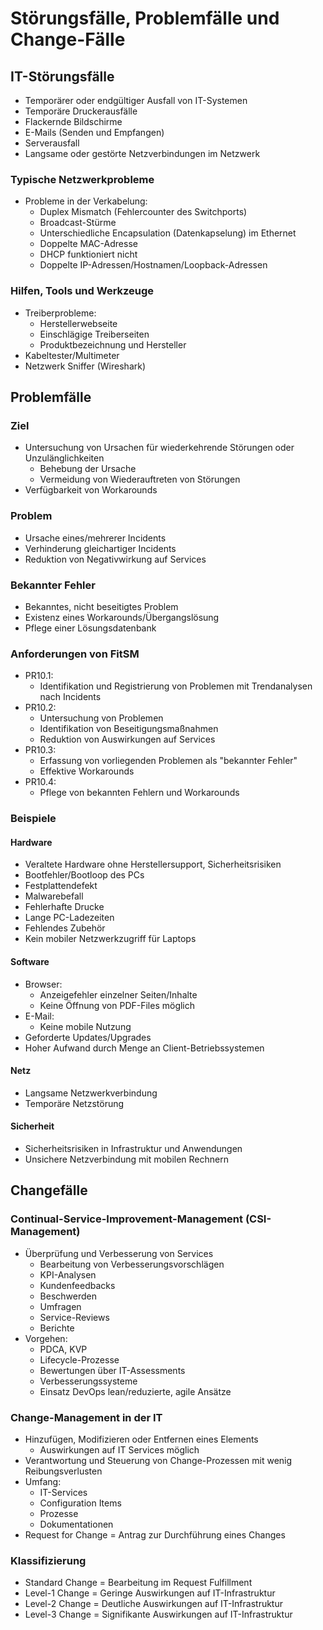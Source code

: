 # Störungsfälle, Problemfälle und Change-Fälle

## IT-Störungsfälle
- Temporärer oder endgültiger Ausfall von IT-Systemen
- Temporäre Druckerausfälle
- Flackernde Bildschirme
- E-Mails (Senden und Empfangen)
- Serverausfall
- Langsame oder gestörte Netzverbindungen im Netzwerk

### Typische Netzwerkprobleme
- Probleme in der Verkabelung:
  - Duplex Mismatch (Fehlercounter des Switchports)
  - Broadcast-Stürme
  - Unterschiedliche Encapsulation (Datenkapselung) im Ethernet
  - Doppelte MAC-Adresse
  - DHCP funktioniert nicht
  - Doppelte IP-Adressen/Hostnamen/Loopback-Adressen
 
### Hilfen, Tools und Werkzeuge
- Treiberprobleme:
  - Herstellerwebseite
  - Einschlägige Treiberseiten
  - Produktbezeichnung und Hersteller
- Kabeltester/Multimeter
- Netzwerk Sniffer (Wireshark)

## Problemfälle

### Ziel
- Untersuchung von Ursachen für wiederkehrende Störungen oder Unzulänglichkeiten
  - Behebung der Ursache
  - Vermeidung von Wiederauftreten von Störungen
- Verfügbarkeit von Workarounds

### Problem
- Ursache eines/mehrerer Incidents
- Verhinderung gleichartiger Incidents
- Reduktion von Negativwirkung auf Services

### Bekannter Fehler
- Bekanntes, nicht beseitigtes Problem
- Existenz eines Workarounds/Übergangslösung
- Pflege einer Lösungsdatenbank

### Anforderungen von FitSM
- PR10.1:
  - Identifikation und Registrierung von Problemen mit Trendanalysen nach Incidents
- PR10.2:
  - Untersuchung von Problemen
  - Identifikation von Beseitigungsmaßnahmen
  - Reduktion von Auswirkungen auf Services
- PR10.3:
  - Erfassung von vorliegenden Problemen als "bekannter Fehler"
  - Effektive Workarounds
- PR10.4:
  - Pflege von bekannten Fehlern und Workarounds
 
### Beispiele

#### Hardware
- Veraltete Hardware ohne Herstellersupport, Sicherheitsrisiken
- Bootfehler/Bootloop des PCs
- Festplattendefekt
- Malwarebefall
- Fehlerhafte Drucke
- Lange PC-Ladezeiten
- Fehlendes Zubehör
- Kein mobiler Netzwerkzugriff für Laptops

#### Software
- Browser:
  - Anzeigefehler einzelner Seiten/Inhalte
  - Keine Öffnung von PDF-Files möglich
- E-Mail:
  - Keine mobile Nutzung
- Geforderte Updates/Upgrades
- Hoher Aufwand durch Menge an Client-Betriebssystemen

#### Netz
- Langsame Netzwerkverbindung
- Temporäre Netzstörung

#### Sicherheit
- Sicherheitsrisiken in Infrastruktur und Anwendungen
- Unsichere Netzverbindung mit mobilen Rechnern

## Changefälle

### Continual-Service-Improvement-Management (CSI-Management)
- Überprüfung und Verbesserung von Services
  - Bearbeitung von Verbesserungsvorschlägen
  - KPI-Analysen
  - Kundenfeedbacks
  - Beschwerden
  - Umfragen
  - Service-Reviews
  - Berichte
- Vorgehen:
  - PDCA, KVP
  - Lifecycle-Prozesse
  - Bewertungen über IT-Assessments
  - Verbesserungssysteme
  - Einsatz DevOps lean/reduzierte, agile Ansätze
 
### Change-Management in der IT
- Hinzufügen, Modifizieren oder Entfernen eines Elements
  - Auswirkungen auf IT Services möglich
- Verantwortung und Steuerung von Change-Prozessen mit wenig Reibungsverlusten
- Umfang:
  - IT-Services
  - Configuration Items
  - Prozesse
  - Dokumentationen
- Request for Change = Antrag zur Durchführung eines Changes

### Klassifizierung
- Standard Change = Bearbeitung im Request Fulfillment
- Level-1 Change = Geringe Auswirkungen auf IT-Infrastruktur
- Level-2 Change = Deutliche Auswirkungen auf IT-Infrastruktur
- Level-3 Change = Signifikante Auswirkungen auf IT-Infrastruktur
